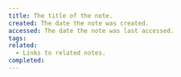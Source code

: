 ```yaml
---
title: The title of the note.
created: The date the note was created.
accessed: The date the note was last accessed.
tags: 
related:
  - Links to related notes.
completed:
---
```

